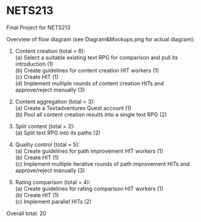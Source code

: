 # NETS213
Final Project for NETS213

Overview of flow diagram (see Diagram&Mockups.png for actual diagram):

1. Content creation (total = 6): <br>
   (a) Select a suitable existing text RPG for comparison and pull its introduction (1) <br>
   (b) Create guidelines for content creation HIT workers (1) <br>
   (c) Create HIT (1) <br>
   (d) Implement multiple rounds of content creation HITs and approve/reject manually (3)

2. Content aggregation (total = 3): <br>
   (a) Create a Textadventures Quest account (1) <br>
   (b) Pool all content creation results into a single text RPG (2)

3. Split content (total = 2): <br>
   (a) Split text RPG into its paths (2)

4. Quality control (total = 5): <br>
   (a) Create guidelines for path improvement HIT workers (1) <br>
   (b) Create HIT (1) <br>
   (c) Implement multiple iterative rounds of path improvement HITs and approve/reject manually (3)

5. Rating comparison (total = 4): <br>
   (a) Create guidelines for rating comparison HIT workers (1) <br>
   (b) Create HIT (1) <br>
   (c) Implement parallel HITs (2)
   
Overall total: 20
